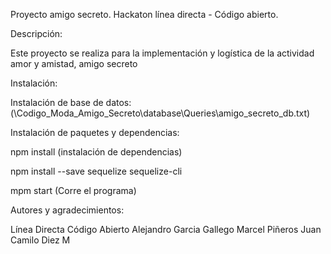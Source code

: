 Proyecto amigo secreto. Hackaton línea directa - Código abierto.

Descripción:

Este proyecto se realiza para la implementación y logística de la actividad amor y amistad, amigo secreto

Instalación:

Instalación de base de datos: (\Codigo_Moda_Amigo_Secreto\database\Queries\amigo_secreto_db.txt)

Instalación de paquetes y dependencias:

npm install (instalación de dependencias)

npm install --save  sequelize sequelize-cli

mpm start (Corre el programa)

Autores y agradecimientos:

Línea Directa
Código Abierto
Alejandro Garcia Gallego
Marcel Piñeros
Juan Camilo Diez M


